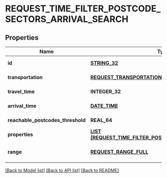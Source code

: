 # REQUEST_TIME_FILTER_POSTCODE_SECTORS_ARRIVAL_SEARCH

## Properties
Name | Type | Description | Notes
------------ | ------------- | ------------- | -------------
**id** | [**STRING_32**](STRING_32.md) |  | [default to null]
**transportation** | [**REQUEST_TRANSPORTATION**](RequestTransportation.md) |  | [default to null]
**travel_time** | **INTEGER_32** |  | [default to null]
**arrival_time** | [**DATE_TIME**](DATE_TIME.md) |  | [default to null]
**reachable_postcodes_threshold** | **REAL_64** |  | [default to null]
**properties** | [**LIST [REQUEST_TIME_FILTER_POSTCODE_SECTORS_PROPERTY]**](RequestTimeFilterPostcodeSectorsProperty.md) |  | [default to null]
**range** | [**REQUEST_RANGE_FULL**](RequestRangeFull.md) |  | [optional] [default to null]

[[Back to Model list]](../README.md#documentation-for-models) [[Back to API list]](../README.md#documentation-for-api-endpoints) [[Back to README]](../README.md)


